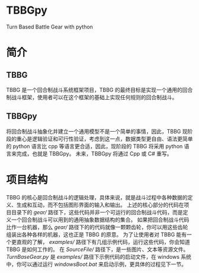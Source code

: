 # TBBGpy
Turn Based Battle Gear with python
# 简介
## TBBG
TBBG 是一个回合制战斗系统框架项目，TBBG 的最终目标是实现一个通用的回合制战斗框架，使用者可以在这个框架的基础上实现任何规则的回合制战斗。
## TBBGpy
将回合制战斗抽象化并建立一个通用模型不是一个简单的事情，因此，TBBG 现阶段的重心是逻辑验证和可行性验证，考虑到这一点，数据类型更自由、语法更简单的 python 语言比 cpp 等语言更合适，因此，现阶段的 TBBG 将采用 python 语言来完成，也就是 TBBGpy。
未来，TBBGpy 将通过 Cpp 或 C# 重写。
# 项目结构
TBBG 的核心是回合制战斗的逻辑处理，具体来说，就是战斗过程中各种数据的定义、生成和互动，而不包括图形界面的输入和输出。
上述的核心部分的代码在项目目录下的 *gear/* 路径下，这些代码并非一个可运行的回合制战斗代码，而是定义一个回合制战斗可以用到的通用抽象数据结构的集合。
如果把回合制战斗代码比作一台机器，那么 *gear/* 路径下的的代码就像一颗颗齿轮，你可以用这些齿轮组装出各种各样的机器，这也正是 TBBG 的原意。
为了让使用者对 TBBG 能有一个更直观的了解， *examples/* 路径下有几组示例代码，运行这些代码，你会知道 TBBG 是如何工作的。
在 *SourceFile/* 路径下，是一些图片、文本等资源文件。
*TurnBaseGear.py* 是 *examples/* 路径下示例代码的启动文件，在 windows 系统中，你可以通过运行 *windowsBoot.bat* 来启动示例，更具体的过程见下一节。
# 

